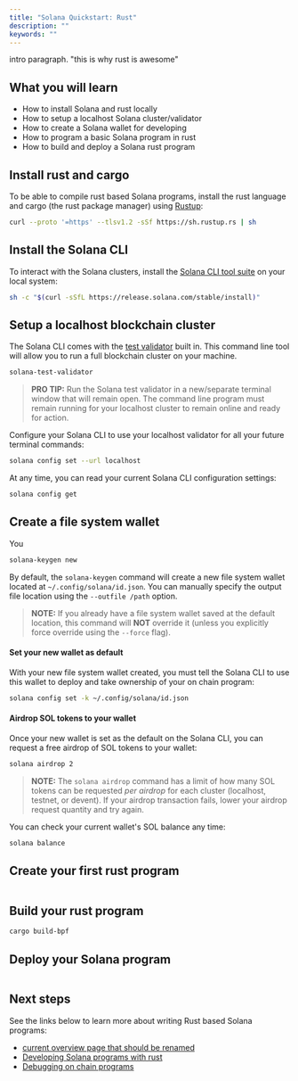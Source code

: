 ```yaml
---
title: "Solana Quickstart: Rust"
description: ""
keywords: ""
---
```


intro paragraph. "this is why rust is awesome"

## What you will learn

- How to install Solana and rust locally
- How to setup a localhost Solana cluster/validator
- How to create a Solana wallet for developing
- How to program a basic Solana program in rust
- How to build and deploy a Solana rust program

## Install rust and cargo

To be able to compile rust based Solana programs, install the rust language and cargo (the rust package manager) using [Rustup](https://rustup.rs/):

```bash
curl --proto '=https' --tlsv1.2 -sSf https://sh.rustup.rs | sh
```

## Install the Solana CLI

To interact with the Solana clusters, install the [Solana CLI tool suite](../../cli/install-solana-cli-tools) on your local system:

```bash
sh -c "$(curl -sSfL https://release.solana.com/stable/install)"
```

## Setup a localhost blockchain cluster

The Solana CLI comes with the [test validator](#) built in. This command line tool will allow you to run a full blockchain cluster on your machine.

```bash
solana-test-validator
```

> **PRO TIP:**
> Run the Solana test validator in a new/separate terminal window that will remain open. The command line program must remain running for your localhost cluster to remain online and ready for action.

Configure your Solana CLI to use your localhost validator for all your future terminal commands:

```bash
solana config set --url localhost
```

At any time, you can read your current Solana CLI configuration settings:

```bash
solana config get
```

## Create a file system wallet

You

```bash
solana-keygen new
```

By default, the `solana-keygen` command will create a new file system wallet located at `~/.config/solana/id.json`. You can manually specify the output file location using the `--outfile /path` option.

> **NOTE:**
> If you already have a file system wallet saved at the default location, this command will **NOT** override it (unless you explicitly force override using the `--force` flag).

#### Set your new wallet as default

With your new file system wallet created, you must tell the Solana CLI to use this wallet to deploy and take ownership of your on chain program:

```bash
solana config set -k ~/.config/solana/id.json
```

#### Airdrop SOL tokens to your wallet

Once your new wallet is set as the default on the Solana CLI, you can request a free airdrop of SOL tokens to your wallet:

```bash
solana airdrop 2
```

> **NOTE:**
> The `solana airdrop` command has a limit of how many SOL tokens can be requested _per airdrop_ for each cluster (localhost, testnet, or devent). If your airdrop transaction fails, lower your airdrop request quantity and try again.

You can check your current wallet's SOL balance any time:

```bash
solana balance
```

## Create your first rust program

```rust

```

## Build your rust program

```bash
cargo build-bpf
```

## Deploy your Solana program

```bash

```

## Next steps

See the links below to learn more about writing Rust based Solana programs:

- [current overview page that should be renamed](../on-chain-programs/overview)
- [Developing Solana programs with rust](../on-chain-programs/developing-rust)
- [Debugging on chain programs](../on-chain-programs/debugging)
